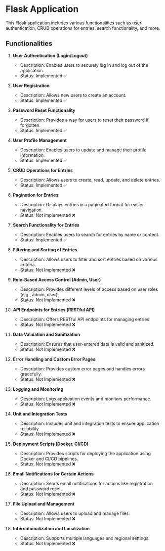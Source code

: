 # Flask Application

This Flask application includes various functionalities such as user authentication, CRUD operations for entries, search functionality, and more.

## Functionalities

1. **User Authentication (Login/Logout)**

   - Description: Enables users to securely log in and log out of the application.
   - Status: Implemented ✅

2. **User Registration**

   - Description: Allows new users to create an account.
   - Status: Implemented ✅

3. **Password Reset Functionality**

   - Description: Provides a way for users to reset their password if forgotten.
   - Status: Implemented ✅

4. **User Profile Management**

   - Description: Enables users to update and manage their profile information.
   - Status: Implemented ✅

5. **CRUD Operations for Entries**

   - Description: Allows users to create, read, update, and delete entries.
   - Status: Implemented ✅

6. **Pagination for Entries**

   - Description: Displays entries in a paginated format for easier navigation.
   - Status: Not Implemented ❌

7. **Search Functionality for Entries**

   - Description: Enables users to search for entries by name or content.
   - Status: Implemented ✅

8. **Filtering and Sorting of Entries**

   - Description: Allows users to filter and sort entries based on various criteria.
   - Status: Not Implemented ❌

9. **Role-Based Access Control (Admin, User)**

   - Description: Provides different levels of access based on user roles (e.g., admin, user).
   - Status: Not Implemented ❌

10. **API Endpoints for Entries (RESTful API)**

    - Description: Offers RESTful API endpoints for managing entries.
    - Status: Not Implemented ❌

11. **Data Validation and Sanitization**

    - Description: Ensures that user-entered data is valid and sanitized.
    - Status: Not Implemented ❌

12. **Error Handling and Custom Error Pages**

    - Description: Provides custom error pages and handles errors gracefully.
    - Status: Not Implemented ❌

13. **Logging and Monitoring**

    - Description: Logs application events and monitors performance.
    - Status: Not Implemented ❌

14. **Unit and Integration Tests**

    - Description: Includes unit and integration tests to ensure application reliability.
    - Status: Not Implemented ❌

15. **Deployment Scripts (Docker, CI/CD)**

    - Description: Provides scripts for deploying the application using Docker and CI/CD pipelines.
    - Status: Not Implemented ❌

16. **Email Notifications for Certain Actions**

    - Description: Sends email notifications for actions like registration and password reset.
    - Status: Not Implemented ❌

17. **File Upload and Management**

    - Description: Allows users to upload and manage files.
    - Status: Not Implemented ❌

18. **Internationalization and Localization**
    - Description: Supports multiple languages and regional settings.
    - Status: Not Implemented ❌
